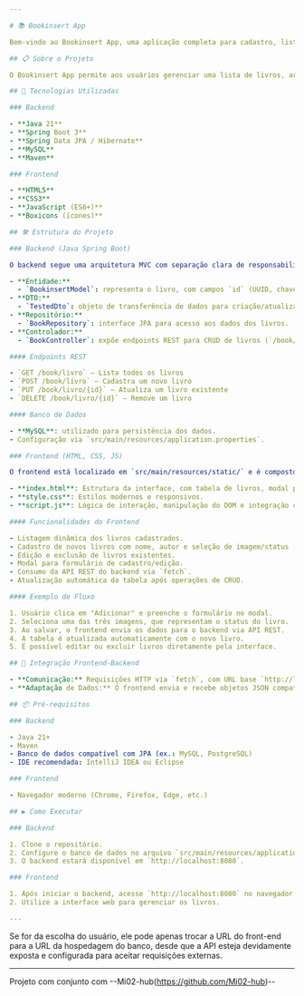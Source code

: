 ```yaml
---

# 📚 Bookinsert App

Bem-vindo ao Bookinsert App, uma aplicação completa para cadastro, listagem, edição e exclusão de livros, com backend em Java Spring Boot, banco de dados relacional e frontend web moderno em HTML, CSS e JavaScript puro.

## 📋 Sobre o Projeto

O Bookinsert App permite aos usuários gerenciar uma lista de livros, armazenando informações como nome, autor e imagem/status de leitura. O backend foi desenvolvido em Spring Boot, utilizando arquitetura MVC e persistência via Spring Data JPA com banco de dados relacional (MySQL). O frontend é uma SPA (Single Page Application) responsiva, sem frameworks, consumindo a API REST do backend.

## 🚀 Tecnologias Utilizadas

### Backend

- **Java 21**
- **Spring Boot 3**
- **Spring Data JPA / Hibernate**
- **MySQL**
- **Maven**

### Frontend

- **HTML5**
- **CSS3**
- **JavaScript (ES6+)**
- **Boxicons (ícones)**

## 🛠️ Estrutura do Projeto

### Backend (Java Spring Boot)

O backend segue uma arquitetura MVC com separação clara de responsabilidades:

- **Entidade:**  
  - `BookinsertModel`: representa o livro, com campos `id` (UUID, chave primária), `nome`, `autor` e `imagemUrl`.
- **DTO:**  
  - `TestedDto`: objeto de transferência de dados para criação/atualização de livros.
- **Repositório:**  
  - `BookRepository`: interface JPA para acesso aos dados dos livros.
- **Controlador:**  
  - `BookController`: expõe endpoints REST para CRUD de livros (`/book/livro`).

#### Endpoints REST

- `GET /book/livro` — Lista todos os livros
- `POST /book/livro` — Cadastra um novo livro
- `PUT /book/livro/{id}` — Atualiza um livro existente
- `DELETE /book/livro/{id}` — Remove um livro

#### Banco de Dados

- **MySQL**: utilizado para persistência dos dados.
- Configuração via `src/main/resources/application.properties`.

### Frontend (HTML, CSS, JS)

O frontend está localizado em `src/main/resources/static/` e é composto por:

- **index.html**: Estrutura da interface, com tabela de livros, modal para cadastro/edição e seleção de imagens/status.
- **style.css**: Estilos modernos e responsivos.
- **script.js**: Lógica de interação, manipulação do DOM e integração com a API REST do backend.

#### Funcionalidades do Frontend

- Listagem dinâmica dos livros cadastrados.
- Cadastro de novos livros com nome, autor e seleção de imagem/status (Ler, Lendo, Lido).
- Edição e exclusão de livros existentes.
- Modal para formulário de cadastro/edição.
- Consumo da API REST do backend via `fetch`.
- Atualização automática da tabela após operações de CRUD.

#### Exemplo de Fluxo

1. Usuário clica em "Adicionar" e preenche o formulário no modal.
2. Seleciona uma das três imagens, que representam o status do livro.
3. Ao salvar, o frontend envia os dados para o backend via API REST.
4. A tabela é atualizada automaticamente com o novo livro.
5. É possível editar ou excluir livros diretamente pela interface.

## 🔄 Integração Frontend-Backend

- **Comunicação:** Requisições HTTP via `fetch`, com URL base `http://localhost:8080/book`.
- **Adaptação de Dados:** O frontend envia e recebe objetos JSON compatíveis com o backend.

## 📦 Pré-requisitos

### Backend

- Java 21+
- Maven
- Banco de dados compatível com JPA (ex.: MySQL, PostgreSQL)
- IDE recomendada: IntelliJ IDEA ou Eclipse

### Frontend

- Navegador moderno (Chrome, Firefox, Edge, etc.)

## ▶️ Como Executar

### Backend

1. Clone o repositório.
2. Configure o banco de dados no arquivo `src/main/resources/application.properties`.
3. O backend estará disponível em `http://localhost:8080`.

### Frontend

1. Após iniciar o backend, acesse `http://localhost:8080` no navegador.
2. Utilize a interface web para gerenciar os livros.

---
```


Se for da escolha do usuário, ele pode apenas trocar a URL do front-end para a URL da hospedagem do banco, desde que a API esteja devidamente exposta e configurada para aceitar requisições externas.

---
Projeto com conjunto com 
--Mi02-hub(https://github.com/Mi02-hub)--
